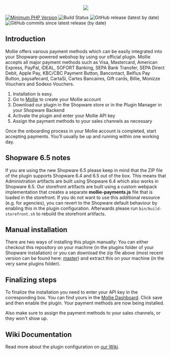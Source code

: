 <p align="center">
   <img src="/.github/assets/home-logo.png">
</p>

[![Minimum PHP Version](https://img.shields.io/badge/php-%3E%3D%207.4-8892BF.svg?style=flat)](https://php.net/)  ![Build Status](https://github.com/mollie/Shopware6/actions/workflows/ci_pipe.yml/badge.svg) ![GitHub release (latest by date)](https://img.shields.io/github/v/release/mollie/Shopware6) ![GitHub commits since latest release (by date)](https://img.shields.io/github/commits-since/mollie/Shopware6/latest)



## Introduction
Mollie offers various payment methods which can be easily integrated into your Shopware-powered webshop by using our official plugin. Mollie accepts all major payment methods such as Visa, Mastercard, American Express, PayPal, iDEAL, SOFORT Banking, SEPA Bank Transfer, SEPA Direct Debit, Apple Pay, KBC/CBC Payment Button, Bancontact, Belfius Pay Button, paysafecard, CartaSi, Cartes Bancaires, Gift cards, Billie, Monizze Vouchers and Sodexo Vouchers.

1.  Installation is easy.
2.  Go to  [Mollie](https://www.mollie.com/signup/)  to create your Mollie account
3.  Download our plugin in the Shopware store or in the Plugin Manager in your Shopware Backend
4.  Activate the plugin and enter your Mollie API key
5.  Assign the payment methods to your sales channels as necessary

Once the onboarding process in your Mollie account is completed, start accepting payments. You’ll usually be up and running within one working day.

## Shopware 6.5 notes
If you are using the new Shopware 6.5 please keep in mind that the ZIP file of the plugin supports Shopware 6.4 and 6.5 out of the box.
This means that Administration artifacts are built using Shopware 6.4 which also works in Shopware 6.5.
Our storefront artifacts are built using a custom webpack implementation that creates a separate **mollie-payments.js** file that is loaded in the storefront.
If you do not want to use this additional resource (e.g. for agencies), you can revert to the Shopware default behaviour by enabling this in the plugin configuration.
Afterwards please run `bin/build-storefront.sh` to rebuild the storefront artifacts.

## Manual installation
There are two ways of installing this plugin manually: You can either checkout this repository on your machine (in the plugins folder of your Shopware installation) or you can download the zip file above (most recent version can be found here: [master](https://github.com/mollie/Shopware/archive/master.zip)) and extract this on your machine (in the very same plugins folder).

## Finalizing steps
To finalize the installation you need to enter your API key in the corresponding box. You can find yours in the [Mollie Dashboard](https://www.mollie.com/dashboard/payments). Click save and then enable the plugin. Your payment methods are now being installed.

Also make sure to assign the payment methods to your sales channels, or they won't show up.

## Wiki Documentation
Read more about the plugin configuration on [our Wiki](https://github.com/mollie/Shopware6/wiki).
